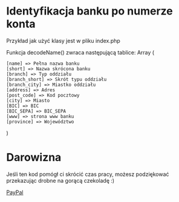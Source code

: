 # Identyfikacja banku po numerze konta 

Przykład jak użyć klasy jest w pliku index.php

Funkcja decodeName() zwraca następującą tablice:
Array
(

    [name] => Pełna nazwa banku
    [short] => Nazwa skrócona banku
    [branch] => Typ oddziału
    [branch_short] => Skrót typu oddziału
    [branch_city] => Miastko oddziału
    [address] => Adres
    [post_code] => Kod pocztowy
    [city] => Miasto
    [BIC] => BIC
    [BIC_SEPA] => BIC_SEPA
    [www] => strona www banku
    [province] => Województwo
)

# Darowizna

Jeśli ten kod pomógł ci skrócić czas pracy, możesz podziękować przekazując drobne na gorącą czekoladę :)

[PayPal](https://www.paypal.me/cybermediaoka)
